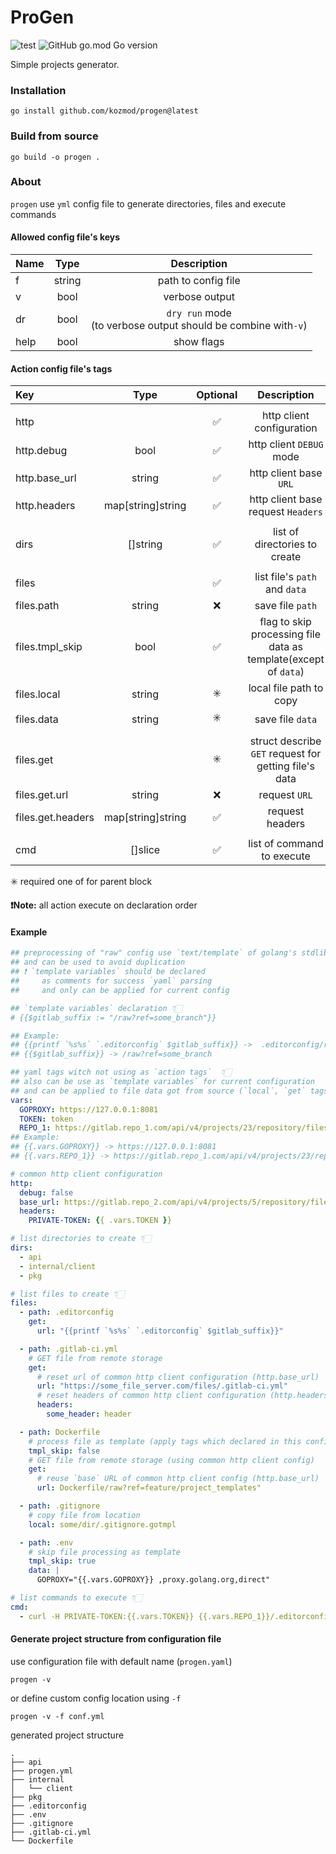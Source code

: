 # ProGen

![test](https://github.com/kozmod/progen/actions/workflows/test.yml/badge.svg)
![GitHub go.mod Go version](https://img.shields.io/github/go-mod/go-version/kozmod/progen)

Simple projects generator.

### Installation

```console
go install github.com/kozmod/progen@latest
```

### Build from source

```console
go build -o progen .
```

### About

`progen` use `yml` config file to generate directories, files and execute commands

#### Allowed config file's keys

| Name |  Type  |                            Description                             |
|:-----|:------:|:------------------------------------------------------------------:|
| f    | string |                        path to config file                         |
| v    |  bool  |                           verbose output                           |
| dr   |  bool  | `dry run` mode <br/>(to verbose output should be combine with`-v`) |
| help |  bool  |                             show flags                             |

#### Action config file's tags

| Key               |       Type        | Optional |                                    Description                                    |
|:------------------|:-----------------:|:--------:|:---------------------------------------------------------------------------------:|
|                   |                   |          |                                                                                   |
| http              |                   |    ✅     |                             http client configuration                             |
| http.debug        |       bool        |    ✅     |                             http client `DEBUG` mode                              |
| http.base_url     |      string       |    ✅     |                              http client base `URL`                               |
| http.headers      | map[string]string |    ✅     |                        http client base request `Headers`                         |
|                   |                   |          |                                                                                   |
| dirs              |     []string      |    ✅     |                           list of directories to create                           |
|                   |                   |          |                                                                                   |
| files             |                   |    ✅     |                           list file's `path` and `data`                           |
| files.path        |      string       |    ❌     |                                 save file `path`                                  |
| files.tmpl_skip   |       bool        |    ✅     |          flag to skip processing file data as template(except of `data`)          |
| files.local       |      string       |    ✳️    |                              local file path to copy                              |
| files.data        |      string       |    ✳️    |                                 save file `data`                                  |
|                   |                   |          |                                                                                   |
| files.get         |                   |    ✳️    |               struct describe `GET` request for getting file's data               |
| files.get.url     |      string       |    ❌     |                                   request `URL`                                   |
| files.get.headers | map[string]string |    ✅     |                                  request headers                                  |
|                   |                   |          |                                                                                   |
| cmd               |      []slice      |    ✅     |                            list of command to execute                             |

✳️ required one of for parent block

 **❗Note:** all action execute on declaration order

#### Example

```yaml
## preprocessing of "raw" config use `text/template` of golang's stdlib
## and can be used to avoid duplication
## ❗️ `template variables` should be declared 
##     as comments for success `yaml` parsing
##     and only can be applied for current config

## `template variables` declaration 👇🏻 
# {{$gitlab_suffix := "/raw?ref=some_branch"}}

## Example:
## {{printf `%s%s` `.editorconfig` $gitlab_suffix}} ->  .editorconfig/raw?ref=some_branch
## {{$gitlab_suffix}} -> /raw?ref=some_branch

## yaml tags witch not using as `action tags`  👇🏻
## also can be use as `template variables` for current configuration 
## and can be applied to file data got from source (`local`, `get` tags)
vars:
  GOPROXY: https://127.0.0.1:8081
  TOKEN: token
  REPO_1: https://gitlab.repo_1.com/api/v4/projects/23/repository/files
## Example:
## {{.vars.GOPROXY}} -> https://127.0.0.1:8081
## {{.vars.REPO_1}} -> https://gitlab.repo_1.com/api/v4/projects/23/repository/files

# common http client configuration  
http:
  debug: false
  base_url: https://gitlab.repo_2.com/api/v4/projects/5/repository/files/
  headers:
    PRIVATE-TOKEN: {{ .vars.TOKEN }}

# list directories to create 👇🏻
dirs:
  - api
  - internal/client
  - pkg

# list files to create 👇🏻
files:
  - path: .editorconfig
    get:
      url: "{{printf `%s%s` `.editorconfig` $gitlab_suffix}}"

  - path: .gitlab-ci.yml
    # GET file from remote storage
    get:
      # reset url of common http client configuration (http.base_url)
      url: "https://some_file_server.com/files/.gitlab-ci.yml"
      # reset headers of common http client configuration (http.headers)
      headers:
        some_header: header

  - path: Dockerfile
    # process file as template (apply tags which declared in this config)
    tmpl_skip: false
    # GET file from remote storage (using common http client config)
    get:
      # reuse `base` URL of common http client config (http.base_url)
      url: Dockerfile/raw?ref=feature/project_templates"

  - path: .gitignore
    # copy file from location
    local: some/dir/.gitignore.gotmpl

  - path: .env
    # skip file processing as template
    tmpl_skip: true
    data: |
      GOPROXY="{{.vars.GOPROXY}} ,proxy.golang.org,direct"

# list commands to execute 👇🏻
cmd:
  - curl -H PRIVATE-TOKEN:{{.vars.TOKEN}} {{.vars.REPO_1}}/.editorconfig/raw?ref=master -o .editorconfig
```

#### Generate project structure from configuration file

use configuration file with default name (`progen.yaml`)

```console
progen -v
```

or define custom config location using `-f`

```console
progen -v -f conf.yml
```

generated project structure

```console
.
├── api
├── progen.yml
├── internal
│   └── client
├── pkg
├── .editorconfig 
├── .env
├── .gitignore
├── .gitlab-ci.yml
└── Dockerfile
```

